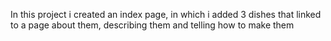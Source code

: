 In this project i created an index page, in which i added 3 dishes that linked to a page about them, describing them and telling how to make them 
